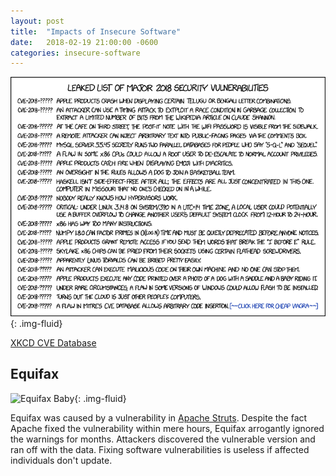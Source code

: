 ```yaml
---
layout: post
title:  "Impacts of Insecure Software"
date:   2018-02-19 21:00:00 -0600
categories: insecure-software
---
```

![XKCD CVE][xkcd]{: .img-fluid}

[XKCD CVE Database](https://xkcd.com/1957/)

## Equifax

![Equifax Baby][equifax]{: .img-fluid}

Equifax was caused by a vulnerability in [Apache Struts](https://struts.apache.org/). Despite the fact Apache fixed the vulnerability within mere hours, Equifax arrogantly ignored the warnings for months. Attackers discovered the vulnerable version and ran off with the data. Fixing software vulnerabilities is useless if affected individuals don't update.

[equifax]: /assets/images/equifax-foo.jpg

[xkcd]: /assets/images/xkcd-cve.png
